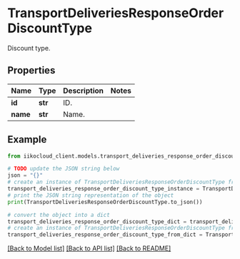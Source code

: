 # TransportDeliveriesResponseOrderDiscountType

Discount type.

## Properties

Name | Type | Description | Notes
------------ | ------------- | ------------- | -------------
**id** | **str** | ID. | 
**name** | **str** | Name. | 

## Example

```python
from iikocloud_client.models.transport_deliveries_response_order_discount_type import TransportDeliveriesResponseOrderDiscountType

# TODO update the JSON string below
json = "{}"
# create an instance of TransportDeliveriesResponseOrderDiscountType from a JSON string
transport_deliveries_response_order_discount_type_instance = TransportDeliveriesResponseOrderDiscountType.from_json(json)
# print the JSON string representation of the object
print(TransportDeliveriesResponseOrderDiscountType.to_json())

# convert the object into a dict
transport_deliveries_response_order_discount_type_dict = transport_deliveries_response_order_discount_type_instance.to_dict()
# create an instance of TransportDeliveriesResponseOrderDiscountType from a dict
transport_deliveries_response_order_discount_type_from_dict = TransportDeliveriesResponseOrderDiscountType.from_dict(transport_deliveries_response_order_discount_type_dict)
```
[[Back to Model list]](../README.md#documentation-for-models) [[Back to API list]](../README.md#documentation-for-api-endpoints) [[Back to README]](../README.md)


